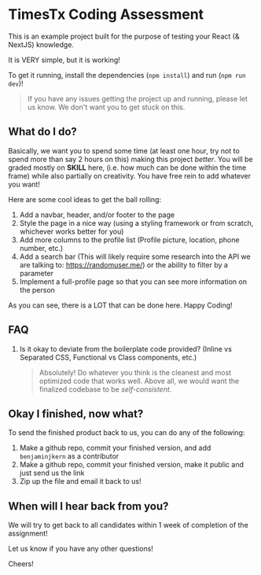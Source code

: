 # TimesTx Coding Assessment

This is an example project built for the purpose of testing your React (& NextJS) knowledge.

It is VERY simple, but it is working!

To get it running, install the dependencies (`npm install`) and run (`npm run dev`)!

> If you have any issues getting the project up and running, please let us know. We don't want you to get stuck on this.

## What do I do?

Basically, we want you to spend some time (at least one hour, try not to spend more than say 2 hours on this) making this project _better_. You will be graded mostly on **SKILL** here, (i.e. how much can be done within the time frame) while also partially on creativity. You have free rein to add whatever you want!

Here are some cool ideas to get the ball rolling:

1. Add a navbar, header, and/or footer to the page
2. Style the page in a nice way (using a styling framework or from scratch, whichever works better for you)
3. Add more columns to the profile list (Profile picture, location, phone number, etc.)
4. Add a search bar (This will likely require some research into the API we are talking to: https://randomuser.me/) or the ability to filter by a parameter
5. Implement a full-profile page so that you can see more information on the person

As you can see, there is a LOT that can be done here. Happy Coding!

## FAQ

1. Is it okay to deviate from the boilerplate code provided? (Inline vs Separated CSS, Functional vs Class components, etc.)
    > Absolutely! Do whatever you think is the cleanest and most optimized code that works well. Above all, we would want the finalized codebase to be _self-consistent_.

## Okay I finished, now what?

To send the finished product back to us, you can do any of the following:

1. Make a github repo, commit your finished version, and add `benjaminjkern` as a contributor
2. Make a github repo, commit your finished version, make it public and just send us the link
3. Zip up the file and email it back to us!

## When will I hear back from you?

We will try to get back to all candidates within 1 week of completion of the assignment!

Let us know if you have any other questions!

Cheers!
